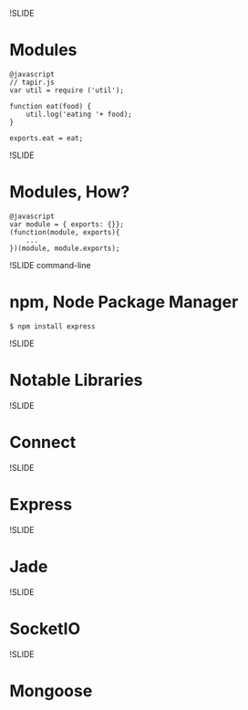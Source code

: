 !SLIDE 
# Modules
    @javascript
    // tapir.js
    var util = require ('util');
    
    function eat(food) {
        util.log('eating '+ food);
    }

    exports.eat = eat;


!SLIDE 
#  Modules, How?

    @javascript
    var module = { exports: {}};
    (function(module, exports){
        ...
    })(module, module.exports);
    

!SLIDE command-line
# npm, Node Package Manager

    $ npm install express


!SLIDE 
# Notable Libraries

!SLIDE 
# Connect

!SLIDE 
# Express

!SLIDE 
# Jade



!SLIDE 
# SocketIO

!SLIDE 
# Mongoose















